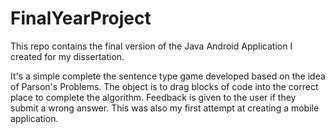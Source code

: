 # FinalYearProject

This repo contains the final version of the Java Android Application I created for my dissertation.

It's a simple complete the sentence type game developed based on the idea of Parson's Problems. The object is to drag blocks of code into the correct place to complete the algorithm. Feedback is given to the user if they submit a wrong answer. This was also my first attempt at creating a mobile application. 
